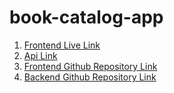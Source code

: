 <!-- https://github.com/Apollo-Level2-Web-Dev/L2A5-book-catalog-assignment-frontend-category -->

# book-catalog-app

1. [Frontend Live Link](https://book-catelog-app.netlify.app/)
2. [Api Link](https://book-catalog-server-one.vercel.app)
3. [Frontend Github Repository Link](https://github.com/FahimMontasir/book-catalog-app/tree/main/frontend)
4. [Backend Github Repository Link](https://github.com/FahimMontasir/book-catalog-app/tree/main/server)
